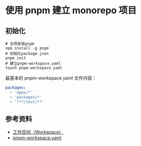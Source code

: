 # 使用 pnpm 建立 monorepo 项目

## 初始化

```shell
# 全局安装pnpm
npm install -g pnpm
# 初始化package.json
pnpm init
# 建立pnpm-workspace.yaml
touch pnpm-workspace.yaml
```

最基本的 pnpm-workspace.yaml 文件内容：

```yaml
packages:
  - 'apps/*'
  - 'packages/*'
  - '!**/test/**'
```

## 参考资料

- [工作空间（Workspace）](https://pnpm.io/zh/workspaces)
- [pnpm-workspace.yaml](https://pnpm.io/zh/pnpm-workspace_yaml)
